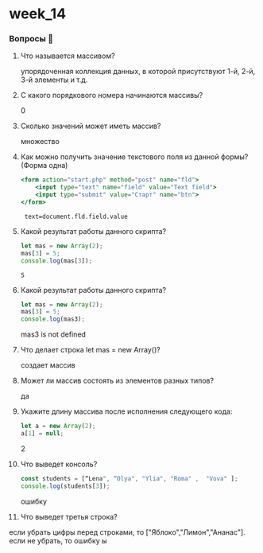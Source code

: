# week_14

### Вопросы 💎

1.  Что называется массивом?

    упорядоченная коллекция данных, в которой присутствуют 1-й, 2-й, 3-й элементы и т.д.

2.  С какого порядкового номера начинаются массивы?

    0

3.  Сколько значений может иметь массив?

    множество

4.  Как можно получить значение текстового поля из данной формы? (Форма одна)

    ```jsx
    <form action="start.php" method="post" name="fld">
    	<input type="text" name="field" value="Text field">
    	<input type="submit" value="Старт" name="btn">
    </form>

    ```

         text=document.fld.field.value

5.  Какой результат работы данного скрипта?

    ```jsx
    let mas = new Array(2);
    mas[3] = 5;
    console.log(mas[3]);
    ```

        5

6.  Какой результат работы данного скрипта?

    ```jsx
    let mas = new Array(2);
    mas[3] = 5;
    console.log(mas3);
    ```

    mas3 is not defined

7.  Что делает строка let mas = new Array()?

    создает массив

8.  Может ли массив состоять из элементов разных типов?

    да

9.  Укажите длину массива после исполнения следующего кода:

    ```jsx
    let a = new Array(2);
    a[1] = null;
    ```

    2

10. Что выведет консоль?

    ```jsx
    const students = [“Lena", “Olya", "Ylia", "Roma" ,  "Vova" ];
    console.log(students[3]);
    ```

    ошибку

11. Что выведет третья строка?

если убрать цифры перед строками, то ["Яблоко","Лимон","Ананас"]. если не убрать, то ошибку ы
